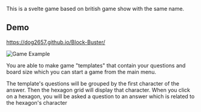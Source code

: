 This is a svelte game based on british game show with the same name.

## Demo
https://dog2657.github.io/Block-Buster/



![Game Example](https://github.com/Dog2657/Block-Buster/assets/56273305/1a2c6614-221d-462d-9ef6-54a9a3b8a41c)

You are able to make game "templates" that contain your questions and board size which you can start a game from the main menu.

The template's questions will be grouped by the first character of the answer. Then the hexagon grid will display that character. When you click on a hexagon, you will be asked a question to an answer which is related to the hexagon's character

